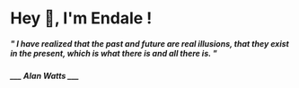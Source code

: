 <h1 title="head"> Hey 👋, I'm Endale !</h1>

**<h5><i>" I have realized that the past and future are real illusions, that they exist in the present, which is what there is and all there is. "</i></h5>**

*<b>___ Alan Watts ___</b>*
